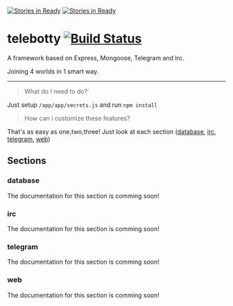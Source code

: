[![Stories in Ready](https://badge.waffle.io/bricksoft/telebotty.png?label=ready&title=Ready)](https://waffle.io/bricksoft/telebotty)
[![Stories in Ready](https://badge.waffle.io/bricksoft/telebotty.png?label=ready&title=Ready)](https://waffle.io/bricksoft/telebotty)
# telebotty [![Build Status](https://travis-ci.org/bricksoft/telebotty.svg?branch=master)](https://travis-ci.org/bricksoft/telebotty)

A framework based on Express, Mongoose, Telegram and Irc.

Joining 4 worlds in 1 smart way.

---

>What do I need to do?`

Just setup `/app/app/secrets.js` and run `npm install`

>How can i customize these features?

That's as easy as one,two,three! Just look at each section ([database](#database), [irc](#irc), [telegram](#telegram), [web](#web))



## Sections

### database

The documentation for this section is comming soon!

### irc

The documentation for this section is comming soon!

### telegram

The documentation for this section is comming soon!

### web

The documentation for this section is comming soon!